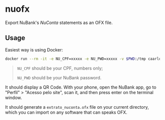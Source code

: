 # nuofx

Export NuBank's _NuConta_ statements as an OFX file.

## Usage

Easiest way is using Docker:

```sh
docker run --rm -it -e NU_CPF=xxxxx -e NU_PWD=xxxxx -v $PWD:/tmp caarlos0/nuofx
```

> `NU_CPF` should be your CPF, numbers only;
>
> `NU_PWD` should be your NuBank password.

It should display a QR Code. With your phone, open the NuBank app, go to
"Perfil" > "Acesso pelo site", scan it, and then press enter on the terminal window.

It should generate a `extrato_nuconta.ofx` file on your current directory, 
which you can import on any software that can speaks OFX.
